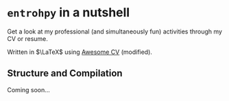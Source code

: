 # `entrohpy` in a nutshell

Get a look at my professional (and simultaneously fun) activities through my CV or resume.

Written in $\LaTeX$ using [Awesome CV](https://github.com/posquit0/Awesome-CV) (modified).


## Structure and Compilation

Coming soon...
